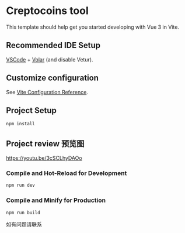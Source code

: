 # Creptocoins tool

This template should help get you started developing with Vue 3 in Vite.

## Recommended IDE Setup

[VSCode](https://code.visualstudio.com/) + [Volar](https://marketplace.visualstudio.com/items?itemName=Vue.volar) (and disable Vetur).

## Customize configuration

See [Vite Configuration Reference](https://vite.dev/config/).

## Project Setup

```sh
npm install
```
## Project review 预览图
https://youtu.be/3cSCLhyDAOo
### Compile and Hot-Reload for Development

```sh
npm run dev
```

### Compile and Minify for Production

```sh
npm run build
```

如有问题请联系 
